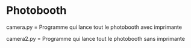 # Photobooth

camera.py = Programme qui lance tout le photobooth avec imprimante

camera2.py = Programme qui lance tout le photobooth sans imprimante

